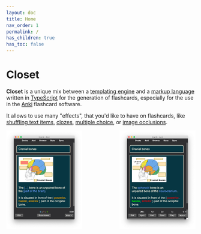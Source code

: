 ```yaml
---
layout: doc
title: Home
nav_order: 1
permalink: /
has_children: true
has_toc: false
---
```


# Closet

**Closet** is a unique mix between a [templating engine](https://en.wikipedia.org/wiki/Template_processor) and a [markup language](https://en.wikipedia.org/wiki/Markup_language) written in [TypeScript](https://www.typescriptlang.org/) for the generation of flashcards, especially for the use in the [Anki](https://apps.ankiweb.net/) flashcard software.

It allows to use many "effects", that you'd like to have on flashcards, like [shuffling text items](/shuffling), [clozes](/clozes), [multiple choice](/multiple-choice), or [image occlusions](/occlusions).

<div class="clearfix">
  <img alt="Closet logo" src="/assets/images/before.png" style="float: left; width: 40%; display: block; margin: 0 auto;"/>
  <img alt="Closet logo" src="/assets/images/after.png" style="float: right; width: 40%; display: block; margin: 0 auto;"/>
</div>
